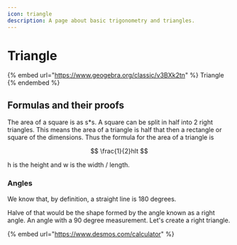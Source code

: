 ```yaml
---
icon: triangle
description: A page about basic trigonometry and triangles.
---
```


# Triangle

{% embed url="https://www.geogebra.org/classic/v3BXk2tn" %}
Triangle
{% endembed %}

## Formulas and their proofs

The area of a square is as s\*s. A square can be split in half into 2 right triangles. This means the area of a triangle is half that then a rectangle or square of the dimensions. Thus the formula for the area of a triangle is&#x20;

$$
\frac{1}{2}hlt
$$

h is the height and w is the width / length.

### Angles

We know that, by definition, a straight line is 180 degrees.

Halve of that would be the shape formed by the angle known as a right angle. An angle with a 90 degree measurement. Let's create a right triangle.



{% embed url="https://www.desmos.com/calculator" %}
